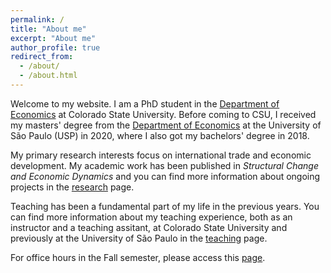 ```yaml
---
permalink: /
title: "About me"
excerpt: "About me"
author_profile: true
redirect_from: 
  - /about/
  - /about.html
---
```


Welcome to my website. I am a PhD student in the [Department of Economics](https://economics.colostate.edu/) at Colorado State University. Before coming to CSU, I received my masters' degree from the [Department of Economics](https://www.fea.usp.br/economia) at the University of São Paulo (USP) in 2020, where I also got my bachelors' degree in 2018. 

My primary research interests focus on international trade and economic development. My academic work has been published in
*Structural Change and Economic Dynamics* and you can find more information about ongoing projects in the [research](research) page.

Teaching has been a fundamental part of my life in the previous years. You can find more information about my teaching experience, both as an instructor and a teaching assitant, at Colorado State University and previously at the University of São Paulo in the [teaching](teaching) page.

For office hours in the Fall semester, please access this [page](https://cal.com/vcicero).
